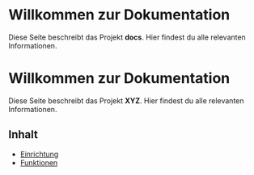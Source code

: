 # Willkommen zur Dokumentation
Diese Seite beschreibt das Projekt **docs**. Hier findest du alle relevanten Informationen.

# Willkommen zur Dokumentation

Diese Seite beschreibt das Projekt **XYZ**. Hier findest du alle relevanten Informationen.

## Inhalt
- [Einrichtung](docs/setup.md)
- [Funktionen](docs/features.md)
